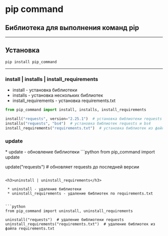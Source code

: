 <h1>pip command</h1>
<h2>Библиотека для выполнения команд pip</h2>

***
<h2>Установка</h2>

    pip install pip_command
***


<h3>install | installs | install_requirements</h3>

 * install - установка библиотеки
 * installs - установка нескольких библиотек
 * install_requirements - установка requirements.txt
```python
from pip_command import install, installs, install_requirements

install("requests", version="2.25.1")  # установка библиотеки requests
installs("requests", "bs4")  # установка библиотек requests и bs4
install_requirements("requirements.txt")  # установка библиотек из файла requirements.txt
```

<h3>update</h3>
 * update - обновление библиотеки
```python
from pip_command import update

update("requests")  # обновляет requests до последней версии
```

<h3>uninstall | uninstall_requirements</h3>

 * uninstall - удаление библиотеки
 * uninstall_requirements - удаление библиотек по requirements.txt


```python
from pip_command import uninstall, uninstall_requirements

uninstall("requests")  # удаление библиотеки requests
uninstall_requirements("requirements.txt")  # удаление библиотек из файла requirements.txt
```

[//]: # (<h3>freeze</h3>)
[//]: # ()
[//]: # (Функция freeze&#40;requirements_file&#41; создает файл формата requirements.txt)
